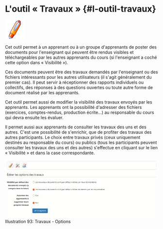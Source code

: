 # L&#039;outil « Travaux » {#l-outil-travaux}

<img width="64px" src="../assets/image296.svg">

Cet outil permet à un apprenant ou à un groupe d&#039;apprenants de poster des documents pour l&#039;enseignant qui peuvent être rendus visibles et téléchargeables par les autres apprenants du cours (si l&#039;enseignant a coché cette option dans « Visibilité »).

Ces documents peuvent être des travaux demandés par l&#039;enseignant ou des fichiers intéressants pour les autres utilisateurs (il s&#039;agit généralement du premier cas). Il peut servir à réceptionner des rapports individuels ou collectifs, des réponses à des questions ouvertes ou toute autre forme de document réalisé par les apprenants.

Cet outil permet aussi de modifier la visibilité des travaux envoyés par les apprenants. Les apprenants ont la possibilité d&#039;adresser des fichiers (exercices, comptes-rendus, production écrite...) au responsable du cours qui devra ensuite les évaluer.

Il permet aussi aux apprenants de consulter les travaux des uns et des autres. C&#039;est une possibilité de s&#039;enrichir, que de profiter des travaux des autres participants. Le choix entre travaux privés (ceux uniquement destinés au responsable du cours) ou publics (tous les participants peuvent consulter les travaux des uns et des autres) s&#039;effectue en cliquant sur le lien « Visibilité » et dans la case correspondante.

![](../assets/image147.png)Illustration 93: Travaux - Options
